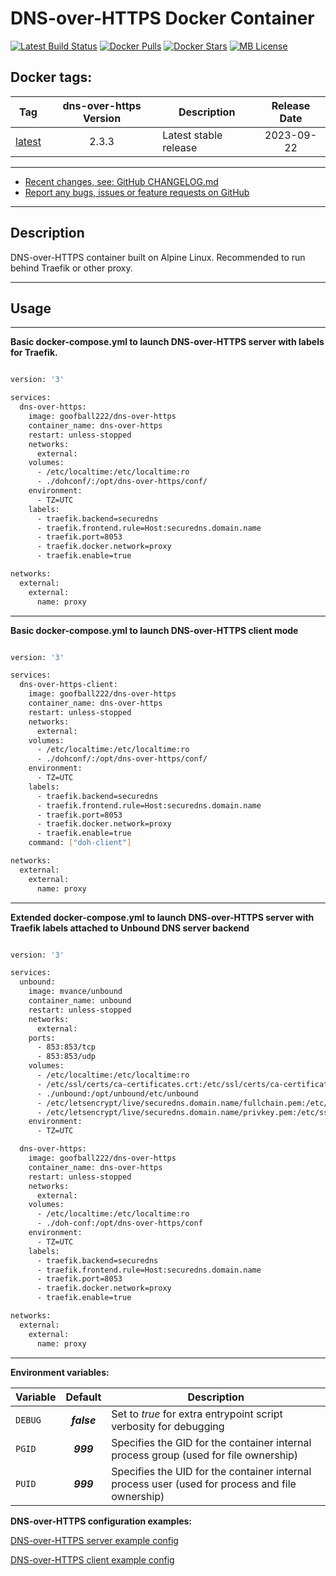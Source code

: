 # DNS-over-HTTPS Docker Container

[![Latest Build Status](https://github.com/goofball222/dns-over-https/actions/workflows/build-latest.yml/badge.svg)](https://github.com/goofball222/dns-over-https/actions/workflows/build-latest.yml) [![Docker Pulls](https://img.shields.io/docker/pulls/goofball222/dns-over-https.svg)](https://hub.docker.com/r/goofball222/dns-over-https/) [![Docker Stars](https://img.shields.io/docker/stars/goofball222/dns-over-https.svg)](https://hub.docker.com/r/goofball222/dns-over-https/) [![MB License](https://images.microbadger.com/badges/license/goofball222/dns-over-https.svg)](https://microbadger.com/images/goofball222/dns-over-https)

## Docker tags:
| Tag | dns-over-https Version | Description | Release Date |
| --- | :---: | --- | :---: |
| [latest](https://github.com/goofball222/dns-over-https/blob/main/stable/Dockerfile) | 2.3.3 | Latest stable release | 2023-09-22 |

---

* [Recent changes, see: GitHub CHANGELOG.md](https://github.com/goofball222/dns-over-https/blob/main/CHANGELOG.md)
* [Report any bugs, issues or feature requests on GitHub](https://github.com/goofball222/dns-over-https/issues)

---

## Description

DNS-over-HTTPS container built on Alpine Linux. Recommended to run behind Traefik or other proxy.

---

## Usage

---

**Basic docker-compose.yml to launch DNS-over-HTTPS server with labels for Traefik.**

```bash

version: '3'

services:
  dns-over-https:
    image: goofball222/dns-over-https
    container_name: dns-over-https
    restart: unless-stopped
    networks:
      external:
    volumes:
      - /etc/localtime:/etc/localtime:ro
      - ./dohconf/:/opt/dns-over-https/conf/
    environment:
      - TZ=UTC
    labels:
      - traefik.backend=securedns
      - traefik.frontend.rule=Host:securedns.domain.name
      - traefik.port=8053
      - traefik.docker.network=proxy
      - traefik.enable=true

networks:
  external:
    external:
      name: proxy

```

---

**Basic docker-compose.yml to launch DNS-over-HTTPS client mode**

```bash

version: '3'

services:
  dns-over-https-client:
    image: goofball222/dns-over-https
    container_name: dns-over-https
    restart: unless-stopped
    networks:
      external:
    volumes:
      - /etc/localtime:/etc/localtime:ro
      - ./dohconf/:/opt/dns-over-https/conf/
    environment:
      - TZ=UTC
    labels:
      - traefik.backend=securedns
      - traefik.frontend.rule=Host:securedns.domain.name
      - traefik.port=8053
      - traefik.docker.network=proxy
      - traefik.enable=true
    command: ["doh-client"]

networks:
  external:
    external:
      name: proxy

```

---

**Extended docker-compose.yml to launch DNS-over-HTTPS server with Traefik labels attached to Unbound DNS server backend**

```bash

version: '3'

services:
  unbound:
    image: mvance/unbound
    container_name: unbound
    restart: unless-stopped
    networks:
      external:
    ports:
      - 853:853/tcp
      - 853:853/udp
    volumes:
      - /etc/localtime:/etc/localtime:ro
      - /etc/ssl/certs/ca-certificates.crt:/etc/ssl/certs/ca-certificates.crt:ro
      - ./unbound:/opt/unbound/etc/unbound
      - /etc/letsencrypt/live/securedns.domain.name/fullchain.pem:/etc/ssl/certs/cert.pem:ro
      - /etc/letsencrypt/live/securedns.domain.name/privkey.pem:/etc/ssl/certs/key.pem:ro
    environment:
      - TZ=UTC

  dns-over-https:
    image: goofball222/dns-over-https
    container_name: dns-over-https
    restart: unless-stopped
    networks:
      external:
    volumes:
      - /etc/localtime:/etc/localtime:ro
      - ./doh-conf:/opt/dns-over-https/conf
    environment:
      - TZ=UTC
    labels:
      - traefik.backend=securedns
      - traefik.frontend.rule=Host:securedns.domain.name
      - traefik.port=8053
      - traefik.docker.network=proxy
      - traefik.enable=true

networks:
  external:
    external:
      name: proxy

```

---

**Environment variables:**

| Variable | Default | Description |
| :--- | :---: | --- |
| `DEBUG` | ***false*** | Set to *true* for extra entrypoint script verbosity for debugging |
| `PGID` | ***999*** | Specifies the GID for the container internal process group (used for file ownership) |
| `PUID` | ***999*** | Specifies the UID for the container internal process user (used for process and file ownership) |

**DNS-over-HTTPS configuration examples:**

[DNS-over-HTTPS server example config](https://github.com/goofball222/dns-over-https/blob/main/examples/doh-server.conf)

[DNS-over-HTTPS client example config](https://github.com/goofball222/dns-over-https/blob/main/examples/doh-client.conf)

[//]: # (Licensed under the Apache 2.0 license)
[//]: # (Copyright 2018 The Goofball - goofball222@gmail.com)
